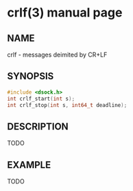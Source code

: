 # crlf(3) manual page

## NAME

crlf - messages deimited by CR+LF

## SYNOPSIS

```c
#include <dsock.h>
int crlf_start(int s);
int crlf_stop(int s, int64_t deadline);
```

## DESCRIPTION

TODO

## EXAMPLE

TODO

